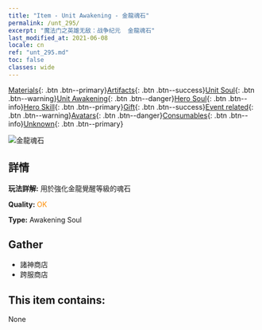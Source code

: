 ```yaml
---
title: "Item - Unit Awakening - 金龍魂石"
permalink: /unt_295/
excerpt: "魔法门之英雄无敌：战争纪元  金龍魂石"
last_modified_at: 2021-06-08
locale: cn
ref: "unt_295.md"
toc: false
classes: wide
---
```

 [Materials](/ItemsCN/){: .btn .btn--primary}[Artifacts](/ItemsCN/Artifacts/){: .btn .btn--success}[Unit Soul](/ItemsCN/UnitSoul/){: .btn .btn--warning}[Unit Awakening](/ItemsCN/UnitAwakening/){: .btn .btn--danger}[Hero Soul](/ItemsCN/HeroSoul/){: .btn .btn--info}[Hero Skill](/ItemsCN/HeroSkill/){: .btn .btn--primary}[Gift](/ItemsCN/Gift/){: .btn .btn--success}[Event related](/ItemsCN/Events/){: .btn .btn--warning}[Avatars](/ItemsCN/Avatars/){: .btn .btn--danger}[Consumables](/ItemsCN/Consumables/){: .btn .btn--info}[Unknown](/ItemsCN/Unknown/){: .btn .btn--primary}

 ![金龍魂石](/images/u/tia_lvlong.jpg)

## 詳情
 **玩法詳解:** 用於強化金龍覺醒等級的魂石

 **Quality:** <span style="color: #FF8C00">OK</span>

 **Type:** Awakening Soul

## Gather

*    諸神商店 
*    跨服商店 

## This item contains:

  None

